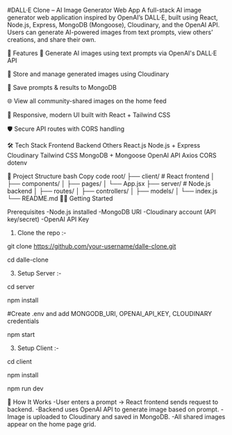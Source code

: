 #DALL·E Clone – AI Image Generator Web App
A full-stack AI image generator web application inspired by OpenAI’s DALL·E, built using React, Node.js, Express, MongoDB (Mongoose), Cloudinary, and the OpenAI API. Users can generate AI-powered images from text prompts, view others’ creations, and share their own.

🚀 Features
🔎 Generate AI images using text prompts via OpenAI's DALL·E API

💾 Store and manage generated images using Cloudinary

📝 Save prompts & results to MongoDB

🌐 View all community-shared images on the home feed

🎨 Responsive, modern UI built with React + Tailwind CSS

🛡️ Secure API routes with CORS handling

🛠️ Tech Stack
Frontend	Backend	Others
React.js	Node.js + Express	Cloudinary
Tailwind CSS	MongoDB + Mongoose	OpenAI API
Axios	CORS	dotenv

📁 Project Structure
bash
Copy code
root/
├── client/           # React frontend
│   ├── components/
│   ├── pages/
│   └── App.jsx
├── server/           # Node.js backend
│   ├── routes/
│   ├── controllers/
│   ├── models/
│   └── index.js
└── README.md
🧑‍💻 Getting Started

Prerequisites
-Node.js installed
-MongoDB URI
-Cloudinary account (API key/secret)
-OpenAI API Key

1. Clone the repo :-
 
git clone https://github.com/your-username/dalle-clone.git

cd dalle-clone

3. Setup Server :-
 
cd server

npm install

#Create .env and add MONGODB_URI, OPENAI_API_KEY, CLOUDINARY credentials

npm start

3. Setup Client :-
 
cd client

npm install

npm run dev

🧠 How It Works
-User enters a prompt → React frontend sends request to backend.
-Backend uses OpenAI API to generate image based on prompt.
-Image is uploaded to Cloudinary and saved in MongoDB.
-All shared images appear on the home page grid.
